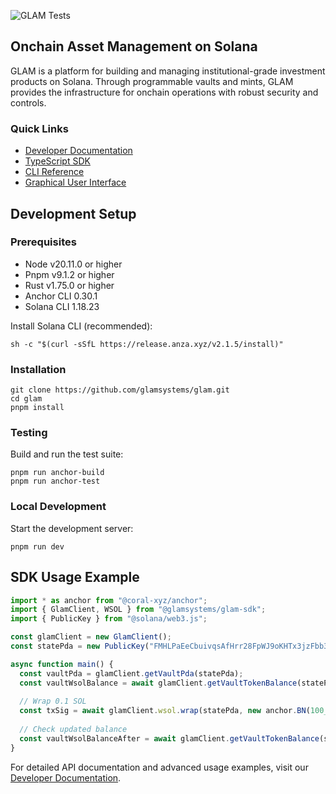 ![GLAM Tests](https://github.com/glamsystems/glam/actions/workflows/post_commit_anchor_test.yml/badge.svg)

<p>
    <source media="(prefers-color-scheme: dark)" srcset="https://raw.githubusercontent.com/glamsystems/brand_assets/main/github/github_banner_light.svg">
    <source media="(prefers-color-scheme: light)" srcset="https://raw.githubusercontent.com/glamsystems/brand_assets/main/github/github_banner_dark.svg">
</p>

## Onchain Asset Management on Solana

GLAM is a platform for building and managing institutional-grade investment products on Solana. Through programmable vaults and mints, GLAM provides the infrastructure for onchain operations with robust security and controls.

### Quick Links

- [Developer Documentation](https://docs.glam.systems)
- [TypeScript SDK](https://www.npmjs.com/package/@glamsystems/glam-sdk)
- [CLI Reference](https://github.com/glamsystems/glam/tree/main/cli#readme)
- [Graphical User Interface](https://gui.glam.systems)

## Development Setup

### Prerequisites

- Node v20.11.0 or higher
- Pnpm v9.1.2 or higher
- Rust v1.75.0 or higher
- Anchor CLI 0.30.1
- Solana CLI 1.18.23

Install Solana CLI (recommended):
```shell
sh -c "$(curl -sSfL https://release.anza.xyz/v2.1.5/install)"
```

### Installation

```shell
git clone https://github.com/glamsystems/glam.git
cd glam
pnpm install
```

### Testing

Build and run the test suite:

```shell
pnpm run anchor-build
pnpm run anchor-test
```

### Local Development

Start the development server:

```shell
pnpm run dev
```

## SDK Usage Example

```typescript
import * as anchor from "@coral-xyz/anchor";
import { GlamClient, WSOL } from "@glamsystems/glam-sdk";
import { PublicKey } from "@solana/web3.js";

const glamClient = new GlamClient();
const statePda = new PublicKey("FMHLPaEeCbuivqsAfHrr28FpWJ9oKHTx3jzFbb3tYhq4");

async function main() {
  const vaultPda = glamClient.getVaultPda(statePda);
  const vaultWsolBalance = await glamClient.getVaultTokenBalance(statePda, WSOL);
  
  // Wrap 0.1 SOL
  const txSig = await glamClient.wsol.wrap(statePda, new anchor.BN(100_000_000));
  
  // Check updated balance
  const vaultWsolBalanceAfter = await glamClient.getVaultTokenBalance(statePda, WSOL);
}
```

For detailed API documentation and advanced usage examples, visit our [Developer Documentation](https://docs.glam.systems).
